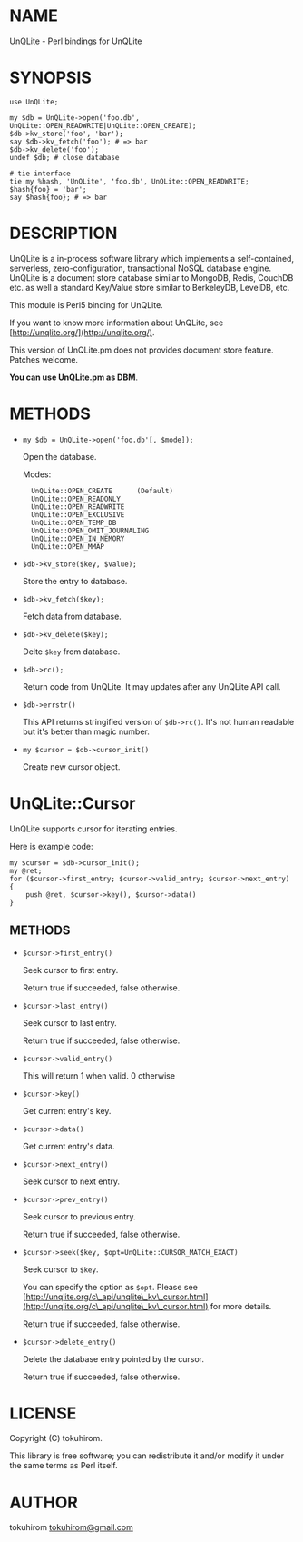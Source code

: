 # NAME

UnQLite - Perl bindings for UnQLite

# SYNOPSIS

    use UnQLite;

    my $db = UnQLite->open('foo.db', UnQLite::OPEN_READWRITE|UnQLite::OPEN_CREATE);
    $db->kv_store('foo', 'bar');
    say $db->kv_fetch('foo'); # => bar
    $db->kv_delete('foo');
    undef $db; # close database

    # tie interface
    tie my %hash, 'UnQLite', 'foo.db', UnQLite::OPEN_READWRITE;
    $hash{foo} = 'bar';
    say $hash{foo}; # => bar

# DESCRIPTION

UnQLite is a in-process software library which implements a self-contained, serverless, zero-configuration, transactional NoSQL database engine. UnQLite is a document store database similar to MongoDB, Redis, CouchDB etc. as well a standard Key/Value store similar to BerkeleyDB, LevelDB, etc.  

This module is Perl5 binding for UnQLite.

If you want to know more information about UnQLite, see [http://unqlite.org/](http://unqlite.org/).

This version of UnQLite.pm does not provides document store feature. Patches welcome.

__You can use UnQLite.pm as DBM__.

# METHODS

- `my $db = UnQLite->open('foo.db'[, $mode]);`

    Open the database.

    Modes:

        UnQLite::OPEN_CREATE      (Default)
        UnQLite::OPEN_READONLY
        UnQLite::OPEN_READWRITE
        UnQLite::OPEN_EXCLUSIVE
        UnQLite::OPEN_TEMP_DB
        UnQLite::OPEN_OMIT_JOURNALING
        UnQLite::OPEN_IN_MEMORY
        UnQLite::OPEN_MMAP

- `$db->kv_store($key, $value);`

    Store the entry to database.

- `$db->kv_fetch($key);`

    Fetch data from database.

- `$db->kv_delete($key);`

    Delte ` $key ` from database.

- `$db->rc();`

    Return code from UnQLite. It may updates after any UnQLite API call.

- `$db->errstr()`

    This API returns stringified version of `$db->rc()`. It's not human readable but it's better than magic number.

- `my $cursor = $db->cursor_init()`

    Create new cursor object.

# UnQLite::Cursor

UnQLite supports cursor for iterating entries.

Here is example code:

    my $cursor = $db->cursor_init();
    my @ret;
    for ($cursor->first_entry; $cursor->valid_entry; $cursor->next_entry) {
        push @ret, $cursor->key(), $cursor->data()
    }

## METHODS

- `$cursor->first_entry()`

    Seek cursor to first entry.

    Return true if succeeded, false otherwise.

- `$cursor->last_entry()`

    Seek cursor to last entry.

    Return true if succeeded, false otherwise.

- `$cursor->valid_entry()`

    This will return 1 when valid. 0 otherwise

- `$cursor->key()`

    Get current entry's key.

- `$cursor->data()`

    Get current entry's data.

- `$cursor->next_entry()`

    Seek cursor to next entry.

- `$cursor->prev_entry()`

    Seek cursor to previous entry.

    Return true if succeeded, false otherwise.

- `$cursor->seek($key, $opt=UnQLite::CURSOR_MATCH_EXACT)`

    Seek cursor to ` $key `.

    You can specify the option as ` $opt `. Please see [http://unqlite.org/c\_api/unqlite\_kv\_cursor.html](http://unqlite.org/c\_api/unqlite\_kv\_cursor.html) for more details.

    Return true if succeeded, false otherwise.

- `$cursor->delete_entry()`

    Delete the database entry pointed by the cursor.

    Return true if succeeded, false otherwise.

# LICENSE

Copyright (C) tokuhirom.

This library is free software; you can redistribute it and/or modify
it under the same terms as Perl itself.

# AUTHOR

tokuhirom <tokuhirom@gmail.com>
